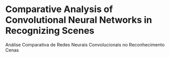 # Comparative Analysis of Convolutional Neural Networks in Recognizing Scenes
Análise Comparativa de Redes Neurais Convolucionais no Reconhecimento Cenas
